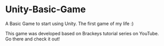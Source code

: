 # Unity-Basic-Game
A Basic Game to start using Unity. The first game of my life :)

This game was developed based on Brackeys tutorial series on YouTube. Go there and check it out!
